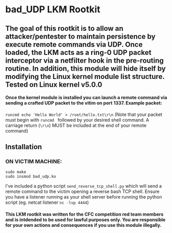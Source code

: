 # bad_UDP LKM Rootkit
## The goal of this rootkit is to allow an attacker/pentester to maintain persistence by execute remote commands via UDP. Once loaded, the LKM acts as a ring-0 UDP packet interceptor via a netfilter hook in the pre-routing routine. In addition, this module will hide itself by modifying the Linux kernel module list structure. Tested on Linux kernel v5.0.0

#### Once the kernel module is installed you can launch a remote command via sending a crafted UDP packet to the vitim on port 1337. Example packet:
```runcmd echo 'Hello World' > /root/hello.txt\r\n```  (Note that your packet must begin with ```runcmd ``` followed by your desired shell command. A carriage return (```\r\n```) MUST be included at the end of your remote command)


## Installation

### ON VICTIM MACHINE:
```
sudo make
sudo insmod bad_udp.ko
```


I've included a python script ```send_reverse_tcp_shell.py``` which will send a remote command to the victim opening a reverse bash TCP shell. Ensure you have a listener running as your shell server before running the python script (eg. netcat listener ```nc -lvp 4444```)


#### This LKM rootkit was written for the CFC competition red team members and is intdended to be used for lawful purposes only. You are responsible for your own actions and consequences if you use this module illegally.